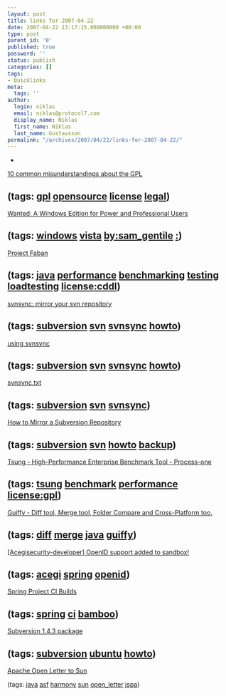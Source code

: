 ```yaml
---
layout: post
title: links for 2007-04-22
date: 2007-04-22 13:17:15.000000000 +00:00
type: post
parent_id: '0'
published: true
password: ''
status: publish
categories: []
tags:
- Quicklinks
meta:
  tags: ''
author:
  login: niklas
  email: niklas@protocol7.com
  display_name: Niklas
  first_name: Niklas
  last_name: Gustavsson
permalink: "/archives/2007/04/22/links-for-2007-04-22/"
---
```

- 
[10 common misunderstandings about the GPL](http://www.itmanagersjournal.com/feature/12878)

(tags: [gpl](http://del.icio.us/protocol7/gpl) [opensource](http://del.icio.us/protocol7/opensource) [license](http://del.icio.us/protocol7/license) [legal](http://del.icio.us/protocol7/legal))
- 
[Wanted: A Windows Edition for Power and Professional Users](http://codebetter.com/blogs/sam.gentile/archive/2007/04/15/Wanted_3A00_-A-Windows-Edition-for-Non_2D00_Idiots.aspx)

(tags: [windows](http://del.icio.us/protocol7/windows) [vista](http://del.icio.us/protocol7/vista) [by:sam\_gentile](http://del.icio.us/protocol7/by:sam_gentile) [:](http://del.icio.us/protocol7/:))
- 
[Project Faban](http://faban.sunsource.net/)

(tags: [java](http://del.icio.us/protocol7/java) [performance](http://del.icio.us/protocol7/performance) [benchmarking](http://del.icio.us/protocol7/benchmarking) [testing](http://del.icio.us/protocol7/testing) [loadtesting](http://del.icio.us/protocol7/loadtesting) [license:cddl](http://del.icio.us/protocol7/license:cddl))
- 
[svnsync: mirror your svn repository](http://bob.pythonmac.org/archives/2006/09/14/svnsync-mirror-your-svn-repository/)

(tags: [subversion](http://del.icio.us/protocol7/subversion) [svn](http://del.icio.us/protocol7/svn) [svnsync](http://del.icio.us/protocol7/svnsync) [howto](http://del.icio.us/protocol7/howto))
- 
[using svnsync](http://journal.paul.querna.org/articles/2006/09/14/using-svnsync)

(tags: [subversion](http://del.icio.us/protocol7/subversion) [svn](http://del.icio.us/protocol7/svn) [svnsync](http://del.icio.us/protocol7/svnsync) [howto](http://del.icio.us/protocol7/howto))
- 
[svnsync.txt](http://svn.collab.net/repos/svn/trunk/notes/svnsync.txt)

(tags: [subversion](http://del.icio.us/protocol7/subversion) [svn](http://del.icio.us/protocol7/svn) [svnsync](http://del.icio.us/protocol7/svnsync))
- 
[How to Mirror a Subversion Repository](http://blog.wordaligned.org/articles/2006/08/12/how-to-mirror-a-subversion-repository)

(tags: [subversion](http://del.icio.us/protocol7/subversion) [svn](http://del.icio.us/protocol7/svn) [howto](http://del.icio.us/protocol7/howto) [backup](http://del.icio.us/protocol7/backup))
- 
[Tsung - High-Performance Enterprise Benchmark Tool - Process-one](http://www.process-one.net/en/tsung/)

(tags: [tsung](http://del.icio.us/protocol7/tsung) [benchmark](http://del.icio.us/protocol7/benchmark) [performance](http://del.icio.us/protocol7/performance) [license:gpl](http://del.icio.us/protocol7/license:gpl))
- 
[Guiffy - Diff tool, Merge tool, Folder Compare and Cross-Platform too.](http://www.guiffy.com/)

(tags: [diff](http://del.icio.us/protocol7/diff) [merge](http://del.icio.us/protocol7/merge) [java](http://del.icio.us/protocol7/java) [guiffy](http://del.icio.us/protocol7/guiffy))
- 
[[Acegisecurity-developer] OpenID support added to sandbox!](http://sourceforge.net/mailarchive/forum.php?thread_name=5b2d38840704200757v62976863x8d1dbc11a822090%40mail.gmail.com&forum_name=acegisecurity-developer)

(tags: [acegi](http://del.icio.us/protocol7/acegi) [spring](http://del.icio.us/protocol7/spring) [openid](http://del.icio.us/protocol7/openid))
- 
[Spring Project CI Builds](http://blog.interface21.com/main/2007/04/18/spring-project-ci-builds/)

(tags: [spring](http://del.icio.us/protocol7/spring) [ci](http://del.icio.us/protocol7/ci) [bamboo](http://del.icio.us/protocol7/bamboo))
- 
[Subversion 1.4.3 package](http://ubuntuforums.org/showthread.php?t=379825)

(tags: [subversion](http://del.icio.us/protocol7/subversion) [ubuntu](http://del.icio.us/protocol7/ubuntu) [howto](http://del.icio.us/protocol7/howto))
- 
[Apache Open Letter to Sun](http://blogs.sun.com/ontherecord/entry/apache_open_letter_to_sun)

(tags: [java](http://del.icio.us/protocol7/java) [asf](http://del.icio.us/protocol7/asf) [harmony](http://del.icio.us/protocol7/harmony) [sun](http://del.icio.us/protocol7/sun) [open\_letter](http://del.icio.us/protocol7/open_letter) [jspa](http://del.icio.us/protocol7/jspa))
